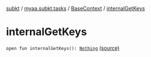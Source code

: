 [subkt](../../index.md) / [myaa.subkt.tasks](../index.md) / [BaseContext](index.md) / [internalGetKeys](./internal-get-keys.md)

# internalGetKeys

`open fun internalGetKeys(): `[`Nothing`](https://kotlinlang.org/api/latest/jvm/stdlib/kotlin/-nothing/index.html) [(source)](https://github.com/Myaamori/SubKt/blob/0.1.13/src/main/kotlin/myaa/subkt/tasks/plugin.kt#L110)
